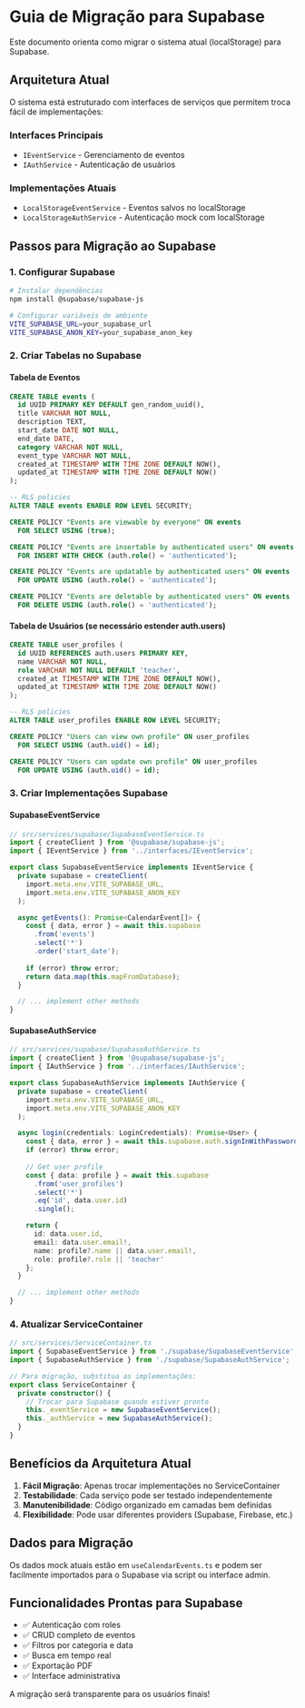 # Guia de Migração para Supabase

Este documento orienta como migrar o sistema atual (localStorage) para Supabase.

## Arquitetura Atual

O sistema está estruturado com interfaces de serviços que permitem troca fácil de implementações:

### Interfaces Principais
- `IEventService` - Gerenciamento de eventos
- `IAuthService` - Autenticação de usuários

### Implementações Atuais
- `LocalStorageEventService` - Eventos salvos no localStorage
- `LocalStorageAuthService` - Autenticação mock com localStorage

## Passos para Migração ao Supabase

### 1. Configurar Supabase
```bash
# Instalar dependências
npm install @supabase/supabase-js

# Configurar variáveis de ambiente
VITE_SUPABASE_URL=your_supabase_url
VITE_SUPABASE_ANON_KEY=your_supabase_anon_key
```

### 2. Criar Tabelas no Supabase

#### Tabela de Eventos
```sql
CREATE TABLE events (
  id UUID PRIMARY KEY DEFAULT gen_random_uuid(),
  title VARCHAR NOT NULL,
  description TEXT,
  start_date DATE NOT NULL,
  end_date DATE,
  category VARCHAR NOT NULL,
  event_type VARCHAR NOT NULL,
  created_at TIMESTAMP WITH TIME ZONE DEFAULT NOW(),
  updated_at TIMESTAMP WITH TIME ZONE DEFAULT NOW()
);

-- RLS policies
ALTER TABLE events ENABLE ROW LEVEL SECURITY;

CREATE POLICY "Events are viewable by everyone" ON events
  FOR SELECT USING (true);

CREATE POLICY "Events are insertable by authenticated users" ON events
  FOR INSERT WITH CHECK (auth.role() = 'authenticated');

CREATE POLICY "Events are updatable by authenticated users" ON events
  FOR UPDATE USING (auth.role() = 'authenticated');

CREATE POLICY "Events are deletable by authenticated users" ON events
  FOR DELETE USING (auth.role() = 'authenticated');
```

#### Tabela de Usuários (se necessário estender auth.users)
```sql
CREATE TABLE user_profiles (
  id UUID REFERENCES auth.users PRIMARY KEY,
  name VARCHAR NOT NULL,
  role VARCHAR NOT NULL DEFAULT 'teacher',
  created_at TIMESTAMP WITH TIME ZONE DEFAULT NOW(),
  updated_at TIMESTAMP WITH TIME ZONE DEFAULT NOW()
);

-- RLS policies
ALTER TABLE user_profiles ENABLE ROW LEVEL SECURITY;

CREATE POLICY "Users can view own profile" ON user_profiles
  FOR SELECT USING (auth.uid() = id);

CREATE POLICY "Users can update own profile" ON user_profiles
  FOR UPDATE USING (auth.uid() = id);
```

### 3. Criar Implementações Supabase

#### SupabaseEventService
```typescript
// src/services/supabase/SupabaseEventService.ts
import { createClient } from '@supabase/supabase-js';
import { IEventService } from '../interfaces/IEventService';

export class SupabaseEventService implements IEventService {
  private supabase = createClient(
    import.meta.env.VITE_SUPABASE_URL,
    import.meta.env.VITE_SUPABASE_ANON_KEY
  );

  async getEvents(): Promise<CalendarEvent[]> {
    const { data, error } = await this.supabase
      .from('events')
      .select('*')
      .order('start_date');
    
    if (error) throw error;
    return data.map(this.mapFromDatabase);
  }

  // ... implement other methods
}
```

#### SupabaseAuthService
```typescript
// src/services/supabase/SupabaseAuthService.ts
import { createClient } from '@supabase/supabase-js';
import { IAuthService } from '../interfaces/IAuthService';

export class SupabaseAuthService implements IAuthService {
  private supabase = createClient(
    import.meta.env.VITE_SUPABASE_URL,
    import.meta.env.VITE_SUPABASE_ANON_KEY
  );

  async login(credentials: LoginCredentials): Promise<User> {
    const { data, error } = await this.supabase.auth.signInWithPassword(credentials);
    if (error) throw error;
    
    // Get user profile
    const { data: profile } = await this.supabase
      .from('user_profiles')
      .select('*')
      .eq('id', data.user.id)
      .single();

    return {
      id: data.user.id,
      email: data.user.email!,
      name: profile?.name || data.user.email!,
      role: profile?.role || 'teacher'
    };
  }

  // ... implement other methods
}
```

### 4. Atualizar ServiceContainer

```typescript
// src/services/ServiceContainer.ts
import { SupabaseEventService } from './supabase/SupabaseEventService';
import { SupabaseAuthService } from './supabase/SupabaseAuthService';

// Para migração, substitua as implementações:
export class ServiceContainer {
  private constructor() {
    // Trocar para Supabase quando estiver pronto
    this._eventService = new SupabaseEventService();
    this._authService = new SupabaseAuthService();
  }
}
```

## Benefícios da Arquitetura Atual

1. **Fácil Migração**: Apenas trocar implementações no ServiceContainer
2. **Testabilidade**: Cada serviço pode ser testado independentemente  
3. **Manutenibilidade**: Código organizado em camadas bem definidas
4. **Flexibilidade**: Pode usar diferentes providers (Supabase, Firebase, etc.)

## Dados para Migração

Os dados mock atuais estão em `useCalendarEvents.ts` e podem ser facilmente importados para o Supabase via script ou interface admin.

## Funcionalidades Prontas para Supabase

- ✅ Autenticação com roles
- ✅ CRUD completo de eventos  
- ✅ Filtros por categoria e data
- ✅ Busca em tempo real
- ✅ Exportação PDF
- ✅ Interface administrativa

A migração será transparente para os usuários finais!